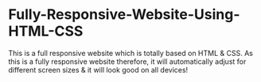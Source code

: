 # Fully-Responsive-Website-Using-HTML-CSS
This is a full responsive website which is totally based on HTML & CSS. As this is a fully responsive website therefore, it will automatically adjust for different screen sizes & it will look good on all devices!
